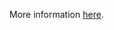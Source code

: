 More information [here](https://docs.bridgecrew.io/docs/ensure-aws-api-gateway-enables-create-before-destroy).
